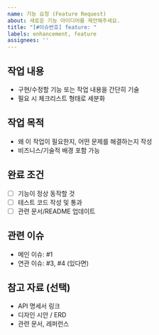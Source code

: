 ```yaml
---
name: 기능 요청 (Feature Request)
about: 새로운 기능 아이디어를 제안해주세요.
title: "[#이슈번호] feature: "
labels: enhancement, feature
assignees: ''
---
```


## 작업 내용

- 구현/수정할 기능 또는 작업 내용을 간단히 기술
- 필요 시 체크리스트 형태로 세분화

## 작업 목적

- 왜 이 작업이 필요한지, 어떤 문제를 해결하는지 작성
- 비즈니스/기술적 배경 포함 가능

## 완료 조건

- [ ] 기능이 정상 동작할 것
- [ ] 테스트 코드 작성 및 통과
- [ ] 관련 문서/README 업데이트

## 관련 이슈

- 메인 이슈: #1
- 연관 이슈: #3, #4 (있다면)

## 참고 자료 (선택)

- API 명세서 링크
- 디자인 시안 / ERD
- 관련 문서, 레퍼런스
